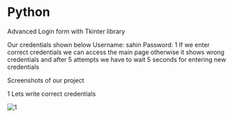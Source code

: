 # Python
Advanced Login form with Tkinter library

Our credentials shown below
Username: sahin
Password: 1
If we enter correct credentials we can access the main page otherwise it shows wrong credentials and after 5 attempts we have to wait 5 seconds for entering new credentials

Screenshots of our project

1 Lets write correct credentials


  ![1](https://user-images.githubusercontent.com/30684778/65774374-2a4f0b00-e14f-11e9-98df-af29f834b272.PNG)

